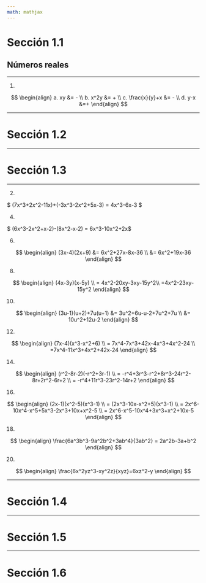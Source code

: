 ```yaml
---
math: mathjax
---
```


# Sección 1.1
## Números reales

---
1.
$$
\begin{align}
a. xy &= - \\
b. x^2y &= + \\
c. \frac{x}{y}+x &= - \\
d. y-x &=+
\end{align}
$$

---

# Sección 1.2

---

# Sección 1.3

---

2.
$ (7x^3+2x^2-11x)+(-3x^3-2x^2+5x-3) = 4x^3-6x-3 $

4.
$ (6x^3-2x^2+x-2)-(8x^2-x-2) = 6x^3-10x^2+2x$

6.
$$
\begin{align}
(3x-4)(2x+9) &= 6x^2+27x-8x-36 \\
&= 6x^2+19x-36
\end{align}
$$

8.
$$
\begin{align}
(4x-3y)(x-5y) \\
= 4x^2-20xy-3xy-15y^2\\
=4x^2-23xy-15y^2
\end{align}
$$

10.
$$
\begin{align}
(3u-1)(u+2)+7u(u+1) &= 3u^2+6u-u-2+7u^2+7u \\
&= 10u^2+12u-2
\end{align}
$$

12.
$$
\begin{align}
(7x-4)(x^3-x^2+6) \\
= 7x^4-7x^3+42x-4x^3+4x^2-24 \\
=7x^4-11x^3+4x^2+42x-24
\end{align}
$$

14.
$$
\begin{align}
(r^2-8r-2)(-r^2+3r-1) \\
= -r^4+3r^3-r^2+8r^3-24r^2-8r+2r^2-6r+2 \\
= -r^4+11r^3-23r^2-14r+2
\end{align}
$$

16.
$$
\begin{align}
(2x-1)(x^2-5)(x^3-1) \\
= (2x^3-10x-x^2+5)(x^3-1) \\
= 2x^6-10x^4-x^5+5x^3-2x^3+10x+x^2-5 \\
= 2x^6-x^5-10x^4+3x^3+x^2+10x-5
\end{align}
$$

18.
$$
\begin{align}
\frac{6a^3b^3-9a^2b^2+3ab^4}{3ab^2} = 2a^2b-3a+b^2
\end{align}
$$

20.
$$
\begin{align}
\frac{6x^2yz^3-xy^2z}{xyz}=6xz^2-y
\end{align}
$$

---

# Sección 1.4

---

# Sección 1.5

---

# Sección 1.6